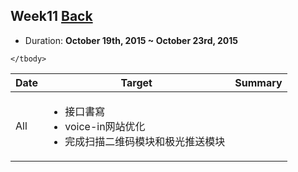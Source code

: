 ## Week11	[Back](./../summary.md)

* Duration: **October 19th, 2015 ~ October 23rd, 2015**

<table>
	<thead>
		<th scope="col">Date</th>
		<th scope="col">Target</th>
		<th scope="col">Summary</th>
	</thead>
	<tbody>
		<tr>
			<td>All</td>
			<td>
				<ul>
					<li>接口書寫</li>
					<li>voice-in网站优化</li>
					<li>完成扫描二维码模块和极光推送模块</li>
				</ul>
			</td>
			<td>
				<ul>
				</ul>
			</td>
		</tr>
	
	</tbody>
</table>

